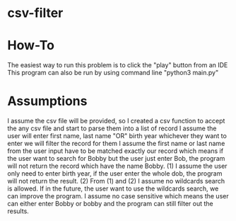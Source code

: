 # csv-filter
# How-To
The easiest way to run this problem is to click the "play" button from an IDE
This program can also be run by using command line "python3 main.py"

# Assumptions
I assume the csv file will be provided, so I created a csv function to accept the any csv file and start to parse them into a list of record
I assume the user will enter first name, last name "OR" birth year whichever they want to enter we will filter the record for them
I assume the first name or last name from the user input have to be matched exactly our record which means if the user want to search for Bobby but the user just enter Bob, the program will not return the record which have the name Bobby. (1)
I assume the user only need to enter birth year, if the user enter the whole dob, the program will not return the result. (2)
From (1) and (2) I assume no wildcards search is allowed. If in the future, the user want to use the wildcards search, we can improve the program.
I assume no case sensitive which means the user can either enter Bobby or bobby and the program can still filter out the results.